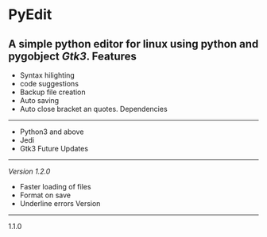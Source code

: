 # PyEdit
A simple python editor for linux using python and
pygobject *Gtk3*. 
Features 
------
- Syntax hilighting 
- code suggestions
- Backup file creation
- Auto saving 
- Auto close bracket an quotes. 
Dependencies 
------------
- Python3 and above
- Jedi 
- Gtk3 
Future Updates
--------------
*Version 1.2.0*
- Faster loading of files
- Format on save 
- Underline errors
Version 
-------
1.1.0
